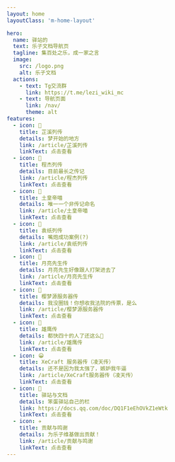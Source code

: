 ```yaml
---
layout: home
layoutClass: 'm-home-layout'

hero:
  name: 驿站的
  text: 乐子文档导航页
  tagline: 集百处之乐，成一家之言
  image:
    src: /logo.png
    alt: 乐子文档
  actions:
    - text: Tg交流群
      link: https://t.me/lezi_wiki_mc
    - text: 导航页面
      link: /nav/
      theme: alt
features:
  - icon: 🤏
    title: 芷溪列传
    details: 梦开始的地方
    link: /article/芷溪列传
    linkText: 点击查看
  - icon: 📘
    title: 程杰列传
    details: 目前最长之传记
    link: /article/程杰列传
    linkText: 点击查看
  - icon: 🎩
    title: 土皇帝喵
    details: 唯一一个非传记命名
    link: /article/土皇帝喵
    linkText: 点击查看
  - icon: 🐒
    title: 袁纸列传
    details: 嘴炮成功案例(?)
    link: /article/袁纸列传
    linkText: 点击查看
  - icon: 🌙
    title: 月亮先生传
    details: 月亮先生好像跟人打架进去了
    link: /article/月亮先生传
    linkText: 点击查看
  - icon: 📕
    title: 樱梦源服务器传
    details: 我没圈钱！你想收我法院的传票，是么
    link: /article/樱梦源服务器传
    linkText: 点击查看
  - icon: 🦅
    title: 雄鹰传
    details: 都快四十的人了还这么🍬
    link: /article/雄鹰传
    linkText: 点击查看
  - icon: 😀
    title: XeCraft 服务器传（凌天传）
    details: 还不是因为我太强了，嫉妒我牛逼
    link: /article/XeCraft服务器传（凌天传）
    linkText: 点击查看
  - icon: 🚉
    title: 驿站与文档
    details: 笨蛋驿站自己的栏
    link: https://docs.qq.com/doc/DQ1F1eEhOVkZ1eWtk
    linkText: 点击查看
  - icon: ✈️
    title: 贡献与鸣谢
    details: 为乐子维基做出贡献！
    link: /article/贡献与鸣谢
    linkText: 点击查看
---
```


<style>
/*爱的魔力转圈圈*/
.m-home-layout .image-src:hover {
  transform: translate(-50%, -50%) rotate(666turn);
  transition: transform 59s 1s cubic-bezier(0.3, 0, 0.8, 1);
}

.m-home-layout .details small {
  opacity: 0.8;
}

.m-home-layout .bottom-small {
  display: block;
  margin-top: 2em;
  text-align: right;
}
</style>

